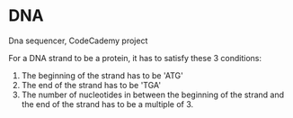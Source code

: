 # DNA
Dna sequencer, CodeCademy project

For a DNA strand to be a protein, it has to satisfy these 3 conditions:
  1. The beginning of the strand has to be 'ATG'
  2. The end of the strand has to be 'TGA'
  3. The number of nucleotides in between the beginning of the strand and the end of the strand has to be a multiple of 3.
